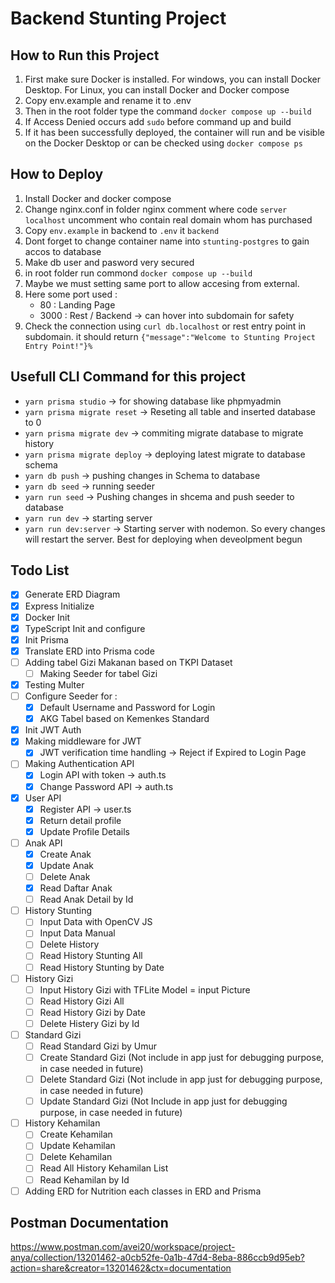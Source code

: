# Backend Stunting Project

## **How to Run this Project**

1. First make sure Docker is installed. For windows, you can install Docker Desktop. For Linux, you can install Docker and Docker compose
2. Copy env.example and rename it to .env
3. Then in the root folder type the command `docker compose up --build`
4. If Access Denied occurs add `sudo` before command up and build
5. If it has been successfully deployed, the container will run and be visible on the Docker Desktop or can be checked using `docker compose ps`

## **How to Deploy**

1. Install Docker and docker compose 
2. Change nginx.conf in folder nginx comment where code `server localhost` uncomment who contain real domain whom has purchased
3. Copy `env.example` in backend  to `.env` it `backend`
4. Dont forget to change container name into `stunting-postgres` to gain accos to database 
5. Make db user and pasword very secured 
6. in root folder run commond `docker compose up --build` 
7. Maybe we must setting same port to allow accesing from external. 
8. Here some port used : 
    - 80 : Landing Page 
    - 3000 : Rest / Backend -> can hover into subdomain for safety 
9. Check the connection using `curl db.localhost` or rest entry point in subdomain. it should return `{"message":"Welcome to Stunting Project Entry Point!"}%`


## **Usefull CLI Command for this project**

- `yarn prisma studio` -> for showing database like phpmyadmin
- `yarn prisma migrate reset` -> Reseting all table and inserted database to 0
- `yarn prisma migrate dev` -> commiting migrate database to migrate history
- `yarn prisma migrate deploy` -> deploying latest migrate to database schema
- `yarn db push` -> pushing changes in Schema to database
- `yarn db seed` -> running seeder
- `yarn run seed` -> Pushing changes in shcema and push seeder to database
- `yarn run dev` -> starting server
- `yarn run dev:server` -> Starting server with nodemon. So every changes will restart the server. Best for deploying when deveolpment begun

## **Todo List**

- [X] Generate ERD Diagram
- [X] Express Initialize
- [X] Docker Init
- [X] TypeScript Init and configure
- [X] Init Prisma
- [X] Translate ERD into Prisma code
- [ ] Adding tabel Gizi Makanan based on TKPI Dataset
  - [ ] Making Seeder for tabel Gizi
- [X] Testing Multer
- [ ] Configure Seeder for :
  - [X] Default Username and Password for Login
  - [X] AKG Tabel based on Kemenkes Standard
- [X] Init JWT Auth
- [X] Making middleware for JWT 
  - [X] JWT verification time handling -> Reject if Expired to Login Page
- [ ] Making Authentication API
  - [X] Login API with token -> auth.ts
  - [X] Change Password API -> auth.ts
- [X] User API
  - [X] Register API -> user.ts
  - [X] Return detail profile
  - [X] Update Profile Details
- [ ] Anak API
  - [X] Create Anak
  - [X] Update Anak
  - [ ] Delete Anak 
  - [X] Read Daftar Anak 
  - [ ] Read Anak Detail by Id
- [ ] History Stunting 
  - [ ] Input Data with OpenCV JS 
  - [ ] Input Data Manual 
  - [ ] Delete History
  - [ ] Read History Stunting All
  - [ ] Read History Stunting by Date
- [ ] History Gizi 
  - [ ] Input History Gizi with TFLite Model = input Picture 
  - [ ] Read History Gizi All 
  - [ ] Read History Gizi by Date 
  - [ ] Delete Histery Gizi by Id 
- [ ] Standard Gizi 
  - [ ] Read Standard Gizi by Umur 
  - [ ] Create Standard Gizi (Not include in app just for debugging purpose, in case needed in future)
  - [ ] Delete Standard Gizi (Not include in app just for debugging purpose, in case needed in future)
  - [ ] Update Standard Gizi (Not Include in app just for debugging purpose, in case needed in future)
- [ ] History Kehamilan 
  - [ ] Create Kehamilan
  - [ ] Update Kehamilan 
  - [ ] Delete Kehamilan 
  - [ ] Read All History Kehamilan List 
  - [ ] Read Kehamilan by Id 
- [ ] Adding ERD for Nutrition each classes in ERD and Prisma

## **Postman Documentation** 

<https://www.postman.com/avei20/workspace/project-anya/collection/13201462-a0cb52fe-0a1b-47d4-8eba-886ccb9d95eb?action=share&creator=13201462&ctx=documentation>